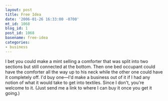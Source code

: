 ```yaml
---
layout: post
title: Free Idea
date: '2006-01-26 16:33:00 -0700'
mt_id: 1068
blog_id: 1
post_id: 1068
basename: free-idea
categories:
- business
---
```

I bet you could make a mint selling a comforter that was split into two sections but still connected at the bottom. Then one bed occupant could have the comforter all the way up to his neck while the other one could have it completely off. I'd buy one&#x2014;I'd make a business out of it if I had any notion of what it would take to get into textiles. Since I don't, you're welcome to it. (Just send me a link to where I can buy it once you get it going.)
